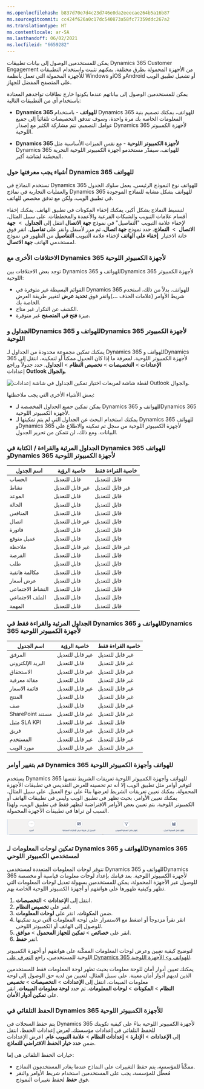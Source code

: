 ```yaml
---
ms.openlocfilehash: b837d70e7d4c23d746e0da2eeecae264b5a16b87
ms.sourcegitcommit: cc424f626a0c17dc540873a58fc77359ddc267a2
ms.translationtype: HT
ms.contentlocale: ar-SA
ms.lasthandoff: 06/02/2021
ms.locfileid: "6659282"
---
```

يمكن للمستخدمين الوصول إلى بيانات تطبيقات Dynamics 365 Customer Engagement من الأجهزة المحمولة بطرق مختلفة. يمكنهم تثبيت واستخدام التطبيقات للأجهزة المحمولة التي تعمل بأنظمة Windows وiOS وAndroid أو تشغيل تطبيق الويب على المتصفح المفضل للجهاز.

يمكن للمستخدمين الوصول إلى بياناتهم عندما يكونوا خارج نطاقات تواجدهم المعتادة باستخدام أي من التطبيقات التالية:

- **Dynamics 365 للهواتف** - باستخدام Dynamics 365 للهواتف، يمكنك تصميم بنية المعلومات الخاصة بك مرة واحدة، وسوف تتدفق التخصيصات تلقائياً إلى جميع عوامل التصميم. تتم مشاركة الكثير مع إصدار Dynamics 365 لأجهزة الكمبيوتر اللوحية.

- **Dynamics 365 لأجهزة الكمبيوتر اللوحية** - مع نفس الميزات الأساسية مثل Dynamics 365 للهواتف، سيقدّر مستخدمو أجهزة الكمبيوتر اللوحية التجربة المحسّنة لشاشة أكبر.

### <a name="things-to-know-about-dynamics-365-for-phones"></a>أشياء يجب معرفتها حول Dynamics 365 للهواتف

تستخدم النماذج في Dynamics 365 للهواتف نوع النموذج الرئيسي. يعمل سلوك الجدول والعمليات التجارية في نماذج Dynamics 365 للهواتف بشكل مشابه للنماذج الموجودة في تطبيق الويب، ولكن مع تدفق مخصص للهاتف.

لتبسيط النماذج بشكل أكبر، يمكنك إخفاء المكونات في تطبيق الهاتف. يمكنك إخفاء أقسام علامات التبويب والشبكات الفرعية والأعمدة والمخططات. على سبيل المثال، لإخفاء علامة التبويب "التفاصيل" في نموذج **جهة الاتصال** انتقل إلى **الجداول**  >  **جهة الاتصال**  >  **النماذج**. حدد نموذج **جهة اتصال**، ثم مرر لأسفل وانقر على **تفاصيل**. انقر فوق خانة الاختيار  **إخفاء على الهاتف** لإخفاء علامة التبويب **التفاصيل** من الظهور في نموذج لمستخدمي الهاتف **جهة الاتصال**.


### <a name="other-differences-with-dynamics-365-for-tablets"></a>الاختلافات الأخرى مع Dynamics 365 لأجهزة الكمبيوتر اللوحية

توجد بعض الاختلافات بين Dynamics 365 للهواتف وDynamics 365 لأجهزة الكمبيوتر اللوحية:

- القوائم البسيطة غير متوفرة في Dynamics 365 للهواتف. بدلاً من ذلك، استخدم شريط الأوامر (علامات الحذف **...**)وانقر فوق **تحديد عرض** لتغيير طريقة العرض الخاصة بك.
- الكشف عن التكرار غير متاح.
- ميزة **فتح في المتصفح** غير متوفرة.

### <a name="tables-and-dynamics-365-for-phones-and-dynamics-365-for-tablets"></a>الجداول وDynamics 365 للهواتف وDynamics 365 لأجهزة الكمبيوتر اللوحية

يمكنك تمكين مجموعة محدودة من الجداول لـ Dynamics 365 للهواتف وDynamics 365 لأجهزة الكمبيوتر اللوحية. لمعرفة ما إذا كان الجدول ممكناً أو لتمكينه، انتقل إلى **الإعدادات** > **التخصيصات** > **تخصيص النظام** > **الجداول**. حدد جدولاً وراجع إعدادات **Outlook والجوال**.

![لقطة شاشة لمربعات اختيار تمكين الجداول في شاشة إعدادات Outlook والجوال.](../media/ppm_unit1_2.png)

بعض الأشياء الأخرى التي يجب ملاحظتها:

- يمكن تمكين جميع الجداول المخصصة لـ Dynamics 365 للهواتف وDynamics 365 لأجهزة الكمبيوتر اللوحية.
- يمكنك استخدام البحث عن الجداول التي لم يتم تمكينها لـ Dynamics 365 للهواتف وDynamics 365 لأجهزة الكمبيوتر اللوحية من سجل تم تمكينه والاطلاع على البيانات. ومع ذلك، لن تتمكن من تحرير الجدول.

### <a name="tables-that-are-visible-and-readwrite-in-dynamics-365-for-phones-and-dynamics-365-for-tablets"></a>الجداول المرئية والقراءة / الكتابة في Dynamics 365 للهواتف وDynamics 365 لأجهزة الكمبيوتر اللوحية

| **اسم الجدول**   |**خاصية الرؤية**  |**خاصية القراءة فقط**   |
|  -----------------| ------------------------| ------------------------|
|  الحساب          | قابل للتعديل              |  قابل للتعديل |
|  نشاط         | غير قابل للتعديل          |  غير قابل للتعديل  |
|  الموعد      | قابل للتعديل              | قابل للتعديل   |
|  الحالة             | قابل للتعديل              |  قابل للتعديل   |
|  المنافس       | قابل للتعديل              |  قابل للتعديل   |
|  اتصال       | غير قابل للتعديل          |  قابل للتعديل   |
|  فاتورة          | قابل للتعديل              |  قابل للتعديل   |
|  عميل متوقع             | قابل للتعديل              |  قابل للتعديل   |
|  ملاحظة             | غير قابل للتعديل          |  غير قابل للتعديل  |
|  الفرصة      | قابل للتعديل              |  قابل للتعديل  |
|  طلب            | قابل للتعديل              |  قابل للتعديل  |
|  مكالمة هاتفية       | قابل للتعديل              |  قابل للتعديل  |
|  عرض أسعار            | قابل للتعديل              |  قابل للتعديل  |
|  النشاط الاجتماعي  | قابل للتعديل              | قابل للتعديل   |
|  الملف الاجتماعي   | قابل للتعديل              |  قابل للتعديل  |
|  المهمة             | قابل للتعديل              |  قابل للتعديل  |

### <a name="tables-that-are-visible-and-read-only-in-dynamics-365-for-phones-and-dynamics-365-for-tablets"></a>الجداول المرئية والقراءة فقط في Dynamics 365 للهواتف وDynamics 365 لأجهزة الكمبيوتر اللوحية

|  **اسم الجدول**      | **خاصية الرؤية**  | **خاصية القراءة فقط**  |
|  ---------------------| -------------------------| ------------------------ |
| المرفق            |غير قابل للتعديل            | غير قابل للتعديل |
|  البريد الإلكتروني                | قابل للتعديل               | غير قابل للتعديل |
|  الاستحقاق          | غير قابل للتعديل           | غير قابل للتعديل |
|  مقالة معرفية    | قابل للتعديل               | غير قابل للتعديل |
|  قائمة الاسعار           | غير قابل للتعديل           | غير قابل للتعديل |
|  المنتج              | قابل للتعديل               | غير قابل للتعديل |
|  صف                | قابل للتعديل               | غير قابل للتعديل |
|  SharePoint مستند  | غير قابل للتعديل           | غير قابل للتعديل |
|  مثيل SLA KPI     | غير قابل للتعديل           | قابل للتعديل     |
|  فريق                 | غير قابل للتعديل           | غير قابل للتعديل |
|  المستخدم                 | غير قابل للتعديل           | غير قابل للتعديل |
|  مورد الويب         | غير قابل للتعديل           | غير قابل للتعديل |

### <a name="change-commands-for-dynamics-365-for-phones-and-tablets"></a>قم بتغيير أوامر Dynamics 365 للهواتف وأجهزة الكمبيوتر اللوحية

يستخدم Dynamics 365 للهواتف وأجهزة الكمبيوتر اللوحية تعريفات الشريط نفسها لتوفير أوامر مثل تطبيق الويب إلا أنه تم تحسينه للعرض التقديمي في تطبيقات الأجهزة المحمولة. يمكنك تعيين تعريفات الشريط لعرضها بناءً على نوع العميل. على سبيل المثال، يمكنك تعيين الأوامر، بحيث تظهر في تطبيق الويب وليس في تطبيقات الهاتف أو الكمبيوتر اللوحية. يتم تعيين بعض الأوامر الافتراضية لتظهر فقط في تطبيق الويب، ولهذا السبب لن تراها في تطبيقات الأجهزة المحمولة.

![لقطة شاشة لشريط أمر التغيير مع الأيقونات.](../media/ppm_unit1_3.png)

### <a name="enable-dashboards-for-dynamics-365-for-phones-and-dynamics-365-for-tablet-users"></a>تمكين لوحات المعلومات لـ Dynamics 365 للهواتف وDynamics 365 لمستخدمي الكمبيوتر اللوحي

تتوفر لوحات المعلومات المتعددة لمستخدمي Dynamics 365 للهواتف وDynamics 365 لأجهزة الكمبيوتر اللوحية. بعد قيامك بإعداد لوحات معلومات قياسية أو مخصصة للوصول عبر الأجهزة المحمولة، يمكن للمستخدمين بسهولة تعديل لوحات المعلومات التي تظهر وكيفية ظهورها على هواتفهم أو أجهزة الكمبيوتر اللوحية الخاصة بهم.

1. انتقل إلى **الإعدادات** > **التخصيصات**.
2. انقر على **تخصيص النظام**.
3. ضمن **المكونات**، انقر على **لوحات المعلومات**.
4. انقر نقراً مزدوجاً أو اضغط مع الاستمرار على لوحة المعلومات التي تريد تمكينها للوصول إلى الهاتف أو الكمبيوتر اللوحي.
5. انقر على **خصائص** > **تمكين للجهاز المحمول** > **موافق**.
6. انقر **حفظ**.

لتوضيح كيفية تعيين وعرض لوحات المعلومات الممكّنة على هواتفهم أو أجهزة الكمبيوتر اللوحية للمستخدمين، راجع [التعرف على Dynamics 365 للهواتف و> الأجهزة اللوحية](/dynamics365/customer-engagement/mobile-app/dynamics-365-phones-tablets-users-guide).

يمكنك تعيين أدوار أمان للوحة معلومات بحيث تظهر لوحة المعلومات فقط للمستخدمين الذين لديهم أدوار أمان معينة. على سبيل المثال، لتعيين من لديه حق الوصول إلى لوحة معلومات المبيعات، انتقل إلى **الإعدادات** > **التخصيصات** > **تخصيص النظام** > **المكونات** > **لوحات المعلومات**، ثم حدد **لوحة معلومات المبيعات**. انقر على **تمكين أدوار الأمان**.

### <a name="autosave-in-dynamics-365-for-tablets"></a>الحفظ التلقائي في Dynamics 365 للأجهزة الكمبيوتر اللوحية

يتم حفظ السجلات في Dynamics 365 لأجهزة الكمبيوتر اللوحية بناءً على كيفية تكوينك للحفظ التلقائي في إعدادات مؤسستك. لعرض إعدادات الحفظ، انتقل إلى **الإعدادات** > **الإدارة** > **إعدادات النظام** > **علامة التبويب عام**. اعرض الإعدادات ضمن **حدد خيار الحفظ الافتراضي للنماذج**.

خيارات الحفظ التلقائي هي إما:

- ممكّناً للمؤسسة، يتم حفظ التغييرات على النماذج عندما يغادر المستخدمون النماذج.
- مُعطَّل للمؤسسة، يجب على المستخدمين استخدام شريط الأوامر والنقر فوق **حفظ** لحفظ تغييرات النموذج.
